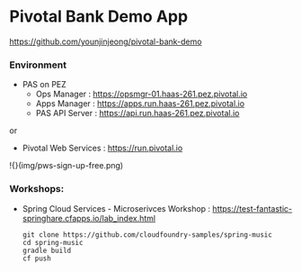 
# Pivotal Bank Demo App
https://github.com/younjinjeong/pivotal-bank-demo

### Environment
- PAS on PEZ 
  - Ops Manager : https://opsmgr-01.haas-261.pez.pivotal.io
  - Apps Manager : https://apps.run.haas-261.pez.pivotal.io
  - PAS API Server : https://api.run.haas-261.pez.pivotal.io

or 
- Pivotal Web Services : https://run.pivotal.io

!{}(img/pws-sign-up-free.png)

<!-- 
  or
- PAS on Azure
  - Ops Manager : https://opsmgr.pcf.kr.pivotal.io
  - Apps Manager : https://apps.sys.pcf.kr.pivotal.io
  - PAS API Server : https://api.sys.pcf.kr.pivotal.io
 -->

### Workshops:

- Spring Cloud Services - Microserivces Workshop : https://test-fantastic-springhare.cfapps.io/lab_index.html


  ```
  git clone https://github.com/cloudfoundry-samples/spring-music
  cd spring-music
  gradle build
  cf push
  ```